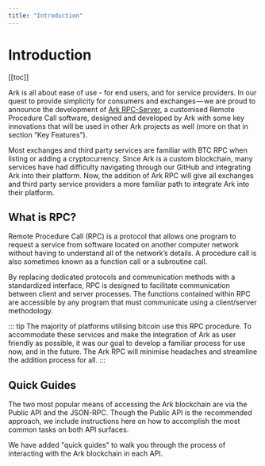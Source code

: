 ```yaml
---
title: "Introduction"
---
```


# Introduction

[[toc]]

Ark is all about ease of use - for end users, and for service providers. In our quest to provide simplicity for consumers and exchanges — we are proud to announce the development of [Ark RPC-Server](https://github.com/ArkEcosystem/rpc-server), a customised Remote Procedure Call software, designed and developed by Ark with some key innovations that will be used in other Ark projects as well (more on that in section “Key Features”).

Most exchanges and third party services are familiar with BTC RPC when listing or adding a cryptocurrency. Since Ark is a custom blockchain, many services have had difficulty navigating through our GitHub and integrating Ark into their platform. Now, the addition of Ark RPC will give all exchanges and third party service providers a more familiar path to integrate Ark into their platform.

## What is RPC?

Remote Procedure Call (RPC) is a protocol that allows one program to request a service from software located on another computer network without having to understand all of the network’s details. A procedure call is also sometimes known as a function call or a subroutine call.

By replacing dedicated protocols and communication methods with a standardized interface, RPC is designed to facilitate communication between client and server processes. The functions contained within RPC are accessible by any program that must communicate using a client/server methodology.

::: tip
The majority of platforms utilising bitcoin use this RPC procedure. To accommodate these services and make the integration of Ark as user friendly as possible, it was our goal to develop a familiar process for use now, and in the future. The Ark RPC will minimise headaches and streamline the addition process for all.
:::

## Quick Guides

The two most popular means of accessing the Ark blockchain are via the Public API and the JSON-RPC. Though the Public API is the recommended approach, we include instructions here on how to accomplish the most common tasks on both API surfaces.

We have added "quick guides" to walk you through the process of interacting with the Ark blockchain in each API.
